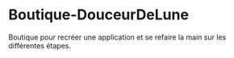 # Boutique-DouceurDeLune

Boutique pour recréer une application et se refaire la main sur les différentes étapes.
